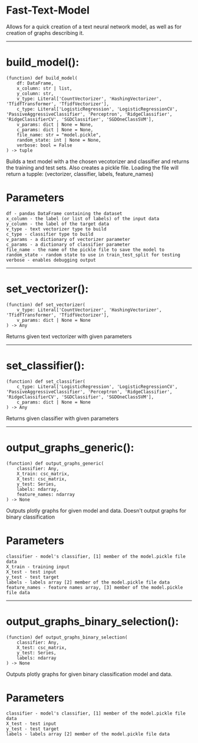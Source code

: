 # Fast-Text-Model
Allows for a quick creation of a text neural network model, as well as for creation of graphs describing it.

---
# build_model():
    (function) def build_model(
        df: DataFrame,
        x_column: str | list,
        y_column: str,
        v_type: Literal['CountVectorizer', 'HashingVectorizer', 'TfidfTransformer', 'TfidfVectorizer'],
        c_type: Literal['LogisticRegression', 'LogisticRegressionCV', 'PassiveAggressiveClassifier', 'Perceptron', 'RidgeClassifier', 'RidgeClassifierCV', 'SGDClassifier', 'SGDOneClassSVM'],
        v_params: dict | None = None,
        c_params: dict | None = None,
        file_name: str = "model.pickle",
        random_state: int | None = None,
        verbose: bool = False
    ) -> tuple
Builds a text model with a the chosen vecotorizer and classifier and returns the training and test sets.
Also creates a pickle file. Loading the file will return a tupple: (vectorizer, classifier, labels, feature_names)
# Parameters
    df - pandas DataFrame containing the dataset
    x_column - the label (or list of labels) of the input data
    y_column - the label of the target data
    v_type - text vectorizer type to build
    c_type - classifier type to build
    v_params - a dictionary of vectorizer parameter
    c_params - a dictionary of classifier parameter
    file_name - the name of the pickle file to save the model to
    random_state - random state to use in train_test_split for testing
    verbose - enables debugging output
---
# set_vectorizer():
    (function) def set_vectorizer(
        v_type: Literal['CountVectorizer', 'HashingVectorizer', 'TfidfTransformer', 'TfidfVectorizer'],
        v_params: dict | None = None
    ) -> Any
Returns given text vectorizer with given parameters

---
# set_classifier():
    (function) def set_classifier(
        c_type: Literal['LogisticRegression', 'LogisticRegressionCV', 'PassiveAggressiveClassifier', 'Perceptron', 'RidgeClassifier', 'RidgeClassifierCV', 'SGDClassifier', 'SGDOneClassSVM'],
        c_params: dict | None = None
    ) -> Any
Returns given classifier with given parameters

---
# output_graphs_generic():
    (function) def output_graphs_generic(
        classifier: Any,
        X_train: csc_matrix,
        X_test: csc_matrix,
        y_test: Series,
        labels: ndarray,
        feature_names: ndarray
    ) -> None
Outputs plotly graphs for given model and data. Doesn't output graphs for binary classification
# Parameters
    classifier - model's classifier, [1] member of the model.pickle file data
    X_train - training input
    X_test - test input
    y_test - test target
    labels - labels array [2] member of the model.pickle file data
    feature_names - feature names array, [3] member of the model.pickle file data
---
# output_graphs_binary_selection():
    (function) def output_graphs_binary_selection(
        classifier: Any,
        X_test: csc_matrix,
        y_test: Series,
        labels: ndarray
    ) -> None
Outputs plotly graphs for given binary classification model and data.
# Parameters
    classifier - model's classifier, [1] member of the model.pickle file data
    X_test - test input
    y_test - test target
    labels - labels array [2] member of the model.pickle file data
